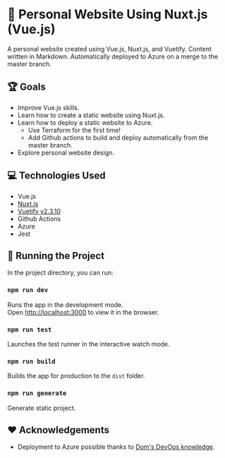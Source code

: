 # :squid: Personal Website Using Nuxt.js (Vue.js)

A personal website created using Vue.js, Nuxt.js, and Vuetify. Content written in Markdown. Automatically deployed to Azure on a merge to the master branch.
## :trophy: Goals

- Improve Vue.js skills.
- Learn how to create a static website using Nuxt.js.
- Learn how to deploy a static website to Azure.
    - Use Terraform for the first time!
    - Add Github actions to build and deploy automatically from the master branch.
- Explore personal website design.

## :computer: Technologies Used

- Vue.js
- [Nuxt.js](https://nuxtjs.org)
- [Vuetify v2.3.10](https://vuetifyjs.com/)
- Github Actions
- Azure
- Jest

## :page_facing_up: Running the Project

In the project directory, you can run:

### `npm run dev`

Runs the app in the development mode.<br />
Open [http://localhost:3000](http://localhost:3000) to view it in the browser.

### `npm run test`

Launches the test runner in the interactive watch mode.

### `npm run build`

Builds the app for production to the `dist` folder.

### `npm run generate`

Generate static project.

## :heart: Acknowledgements

- Deployment to Azure possible thanks to [Dom's DevOps knowledge](https://github.com/domroutley/website-infrastructure).

